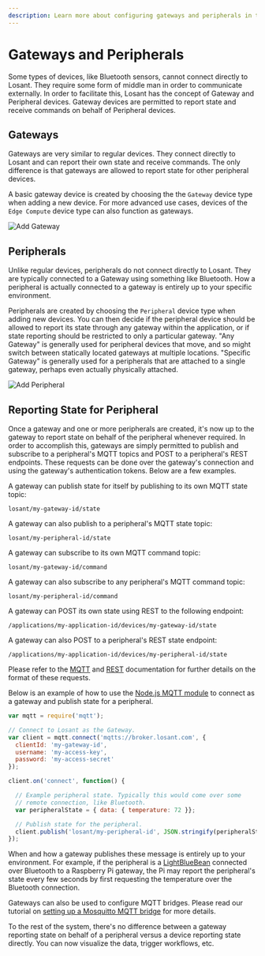 ```yaml
---
description: Learn more about configuring gateways and peripherals in the Losant platform.
---
```


# Gateways and Peripherals

Some types of devices, like Bluetooth sensors, cannot connect directly to Losant. They require some form of middle man in order to communicate externally. In order to facilitate this, Losant has the concept of Gateway and Peripheral devices. Gateway devices are permitted to report state and receive commands on behalf of Peripheral devices.

## Gateways

Gateways are very similar to regular devices. They connect directly to Losant and can report their own state and receive commands. The only difference is that gateways are allowed to report state for other peripheral devices.

A basic gateway device is created by choosing the the `Gateway` device type when adding a new device. For more advanced use cases, devices of the `Edge Compute` device type can also function as gateways.

![Add Gateway](/images/devices/gateways-peripherals/create-gateway.png "Add Gateway")

## Peripherals

Unlike regular devices, peripherals do not connect directly to Losant. They are typically connected to a Gateway using something like Bluetooth. How a peripheral is actually connected to a gateway is entirely up to your specific environment.

Peripherals are created by choosing the `Peripheral` device type when adding new devices. You can then decide if the peripheral device should be allowed to report its state through any gateway within the application, or if state reporting should be restricted to only a particular gateway. "Any Gateway" is generally used for peripheral devices that move, and so might switch between statically located gateways at multiple locations. "Specific Gateway" is generally used for a peripherals that are attached to a single gateway, perhaps even actually physically attached.

![Add Peripheral](/images/devices/gateways-peripherals/create-peripheral.png "Add Peripheral")

## Reporting State for Peripheral

Once a gateway and one or more peripherals are created, it's now up to the gateway to report state on behalf of the peripheral whenever required. In order to accomplish this, gateways are simply permitted to publish and subscribe to a peripheral's MQTT topics and POST to a peripheral's REST endpoints. These requests can be done over the gateway's connection and using the gateway's authentication tokens. Below are a few examples.

A gateway can publish state for itself by publishing to its own MQTT state topic:

```text
losant/my-gateway-id/state
```

A gateway can also publish to a peripheral's MQTT state topic:

```text
losant/my-peripheral-id/state
```

A gateway can subscribe to its own MQTT command topic:

```text
losant/my-gateway-id/command
```

A gateway can also subscribe to any peripheral's MQTT command topic:

```text
losant/my-peripheral-id/command
```

A gateway can POST its own state using REST to the following endpoint:

```text
/applications/my-application-id/devices/my-gateway-id/state
```

A gateway can also POST to a peripheral's REST state endpoint:

```text
/applications/my-application-id/devices/my-peripheral-id/state
```

Please refer to the [MQTT](/mqtt/overview/) and [REST](/rest-api/overview/) documentation for further details on the format of these requests.

Below is an example of how to use the [Node.js MQTT module](https://github.com/mqttjs/MQTT.js) to connect as a gateway and publish state for a peripheral.

```javascript
var mqtt = require('mqtt');

// Connect to Losant as the Gateway.
var client = mqtt.connect('mqtts://broker.losant.com', {
  clientId: 'my-gateway-id',
  username: 'my-access-key',
  password: 'my-access-secret'
});

client.on('connect', function() {

  // Example peripheral state. Typically this would come over some
  // remote connection, like Bluetooth.
  var peripheralState = { data: { temperature: 72 }};

  // Publish state for the peripheral.
  client.publish('losant/my-peripheral-id', JSON.stringify(peripheralState));  
});
```

When and how a gateway publishes these message is entirely up to your environment. For example, if the peripheral is a [LightBlueBean](https://punchthrough.com/bean) connected over Bluetooth to a Raspberry Pi gateway, the Pi may report the peripheral's state every few seconds by first requesting the temperature over the Bluetooth connection.

Gateways can also be used to configure MQTT bridges. Please read our tutorial on [setting up a Mosquitto MQTT bridge](https://www.losant.com/blog/how-to-configure-mosquitto-bridge-to-losant) for more details.

To the rest of the system, there's no difference between a gateway reporting state on behalf of a peripheral versus a device reporting state directly. You can now visualize the data, trigger workflows, etc.
